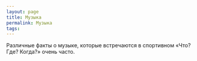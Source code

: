 ```yaml
---
layout: page
title: Музыка
permalink: Музыка
tags: 
---
```

Различные факты о музыке, которые встречаются в спортивном «Что? Где? Когда?» очень часто.